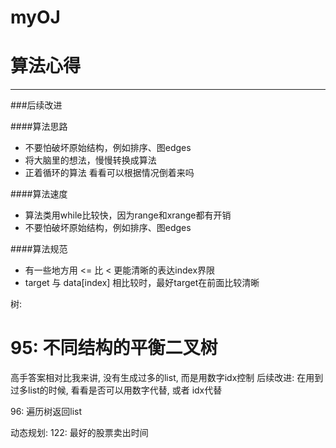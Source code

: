 # myOJ
# 算法心得
---
###后续改进

####算法思路
* 不要怕破坏原始结构，例如排序、图edges
* 将大脑里的想法，慢慢转换成算法
* 正着循环的算法 看看可以根据情况倒着来吗


####算法速度
* 算法类用while比较快，因为range和xrange都有开销
* 不要怕破坏原始结构，例如排序、图edges

####算法规范
* 有一些地方用 <= 比 < 更能清晰的表达index界限
* target 与 data[index] 相比较时，最好target在前面比较清晰


树:
# 95: 不同结构的平衡二叉树
 高手答案相对比我来讲, 没有生成过多的list, 而是用数字idx控制
 后续改进: 在用到过多list的时候, 看看是否可以用数字代替, 或者 idx代替

96: 遍历树返回list


动态规划:
122: 最好的股票卖出时间

